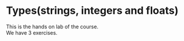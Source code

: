 # Types(strings, integers and floats)
This is the hands on lab of the course.  
We have 3 exercises.
